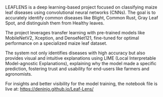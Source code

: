 LEAFLENS is a deep learning-based project focused on classifying maize leaf diseases using convolutional neural networks (CNNs). The goal is to accurately identify common diseases like Blight, Common Rust, Gray Leaf Spot, and distinguish them from Healthy leaves. 

The project leverages transfer learning with pre-trained models like MobileNetV2, Xception, and DenseNet121, fine-tuned for optimal performance on a specialized maize leaf dataset.

The system not only identifies diseases with high accuracy but also provides visual and intuitive explanations using LIME (Local Interpretable Model-agnostic Explanations), explaining why the model made a specific prediction, fostering trust and usability for end-users like farmers and agronomists.


For insights and better visibility for the model training, the notebook file is live at: https://deninjo.github.io/Leaf-Lens/
